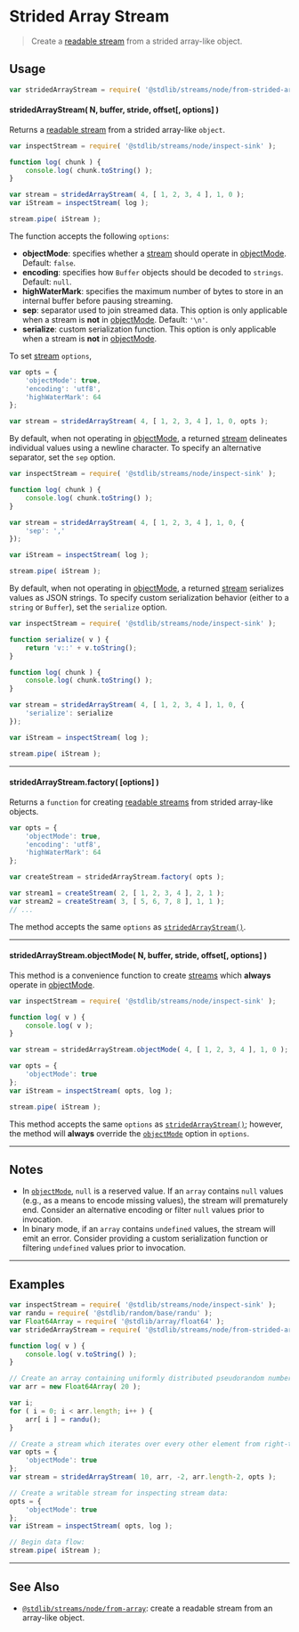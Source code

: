 <!--

@license Apache-2.0

Copyright (c) 2018 The Stdlib Authors.

Licensed under the Apache License, Version 2.0 (the "License");
you may not use this file except in compliance with the License.
You may obtain a copy of the License at

   http://www.apache.org/licenses/LICENSE-2.0

Unless required by applicable law or agreed to in writing, software
distributed under the License is distributed on an "AS IS" BASIS,
WITHOUT WARRANTIES OR CONDITIONS OF ANY KIND, either express or implied.
See the License for the specific language governing permissions and
limitations under the License.

-->

# Strided Array Stream

> Create a [readable stream][readable-stream] from a strided array-like object.

<section class="usage">

## Usage

```javascript
var stridedArrayStream = require( '@stdlib/streams/node/from-strided-array' );
```

<a name="strided-array-stream"></a>

#### stridedArrayStream( N, buffer, stride, offset\[, options] )

Returns a [readable stream][readable-stream] from a strided array-like `object`.

```javascript
var inspectStream = require( '@stdlib/streams/node/inspect-sink' );

function log( chunk ) {
    console.log( chunk.toString() );
}

var stream = stridedArrayStream( 4, [ 1, 2, 3, 4 ], 1, 0 );
var iStream = inspectStream( log );

stream.pipe( iStream );
```

The function accepts the following `options`:

-   **objectMode**: specifies whether a [stream][stream] should operate in [objectMode][object-mode]. Default: `false`.
-   **encoding**: specifies how `Buffer` objects should be decoded to `strings`. Default: `null`.
-   **highWaterMark**: specifies the maximum number of bytes to store in an internal buffer before pausing streaming.
-   **sep**: separator used to join streamed data. This option is only applicable when a stream is **not** in [objectMode][object-mode]. Default: `'\n'`.
-   **serialize**: custom serialization function. This option is only applicable when a stream is **not** in [objectMode][object-mode].

To set [stream][stream] `options`,

```javascript
var opts = {
    'objectMode': true,
    'encoding': 'utf8',
    'highWaterMark': 64
};

var stream = stridedArrayStream( 4, [ 1, 2, 3, 4 ], 1, 0, opts );
```

By default, when not operating in [objectMode][object-mode], a returned [stream][stream] delineates individual values using a newline character. To specify an alternative separator, set the `sep` option.

```javascript
var inspectStream = require( '@stdlib/streams/node/inspect-sink' );

function log( chunk ) {
    console.log( chunk.toString() );
}

var stream = stridedArrayStream( 4, [ 1, 2, 3, 4 ], 1, 0, {
    'sep': ','
});

var iStream = inspectStream( log );

stream.pipe( iStream );
```

By default, when not operating in [objectMode][object-mode], a returned [stream][stream] serializes values as JSON strings. To specify custom serialization behavior (either to a `string` or `Buffer`), set the `serialize` option.

```javascript
var inspectStream = require( '@stdlib/streams/node/inspect-sink' );

function serialize( v ) {
    return 'v::' + v.toString();
}

function log( chunk ) {
    console.log( chunk.toString() );
}

var stream = stridedArrayStream( 4, [ 1, 2, 3, 4 ], 1, 0, {
    'serialize': serialize
});

var iStream = inspectStream( log );

stream.pipe( iStream );
```

* * *

#### stridedArrayStream.factory( \[options] )

Returns a `function` for creating [readable streams][readable-stream] from strided array-like objects.

```javascript
var opts = {
    'objectMode': true,
    'encoding': 'utf8',
    'highWaterMark': 64
};

var createStream = stridedArrayStream.factory( opts );

var stream1 = createStream( 2, [ 1, 2, 3, 4 ], 2, 1 );
var stream2 = createStream( 3, [ 5, 6, 7, 8 ], 1, 1 );
// ...
```

The method accepts the same `options` as [`stridedArrayStream()`](#strided-array-stream).

* * *

#### stridedArrayStream.objectMode( N, buffer, stride, offset\[, options] )

This method is a convenience function to create [streams][stream] which **always** operate in [objectMode][object-mode].

```javascript
var inspectStream = require( '@stdlib/streams/node/inspect-sink' );

function log( v ) {
    console.log( v );
}

var stream = stridedArrayStream.objectMode( 4, [ 1, 2, 3, 4 ], 1, 0 );

var opts = {
    'objectMode': true
};
var iStream = inspectStream( opts, log );

stream.pipe( iStream );
```

This method accepts the same `options` as [`stridedArrayStream()`](#strided-array-stream); however, the method will **always** override the [`objectMode`][object-mode] option in `options`.

</section>

<!-- /.usage -->

* * *

<section class="notes">

## Notes

-   In [`objectMode`][object-mode], `null` is a reserved value. If an `array` contains `null` values (e.g., as a means to encode missing values), the stream will prematurely end. Consider an alternative encoding or filter `null` values prior to invocation.
-   In binary mode, if an `array` contains `undefined` values, the stream will emit an error. Consider providing a custom serialization function or filtering `undefined` values prior to invocation.

</section>

<!-- /.notes -->

* * *

<section class="examples">

## Examples

<!-- eslint no-undef: "error" -->

```javascript
var inspectStream = require( '@stdlib/streams/node/inspect-sink' );
var randu = require( '@stdlib/random/base/randu' );
var Float64Array = require( '@stdlib/array/float64' );
var stridedArrayStream = require( '@stdlib/streams/node/from-strided-array' );

function log( v ) {
    console.log( v.toString() );
}

// Create an array containing uniformly distributed pseudorandom numbers:
var arr = new Float64Array( 20 );

var i;
for ( i = 0; i < arr.length; i++ ) {
    arr[ i ] = randu();
}

// Create a stream which iterates over every other element from right-to-left:
var opts = {
    'objectMode': true
};
var stream = stridedArrayStream( 10, arr, -2, arr.length-2, opts );

// Create a writable stream for inspecting stream data:
opts = {
    'objectMode': true
};
var iStream = inspectStream( opts, log );

// Begin data flow:
stream.pipe( iStream );
```

</section>

<!-- /.examples -->

<!-- Section for related `stdlib` packages. Do not manually edit this section, as it is automatically populated. -->

<section class="related">

* * *

## See Also

-   <span class="package-name">[`@stdlib/streams/node/from-array`][@stdlib/streams/node/from-array]</span><span class="delimiter">: </span><span class="description">create a readable stream from an array-like object.</span>

</section>

<!-- /.related -->

<!-- Section for all links. Make sure to keep an empty line after the `section` element and another before the `/section` close. -->

<section class="links">

[stream]: https://nodejs.org/api/stream.html

[object-mode]: https://nodejs.org/api/stream.html#stream_object_mode

[readable-stream]: https://nodejs.org/api/stream.html

<!-- <related-links> -->

[@stdlib/streams/node/from-array]: https://github.com/stdlib-js/stdlib/tree/develop/lib/node_modules/%40stdlib/streams/node/from-array

<!-- </related-links> -->

</section>

<!-- /.links -->
